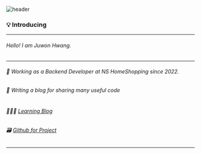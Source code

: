 ![header](https://capsule-render.vercel.app/api?type=soft&color=auto&height=150&section=header&text=Hi%20there!☺️&fontSize=50)

### 💡 Introducing

---

###### Hello!  I am Juwon Hwang. 
---
###### 🌱 Working as a Backend Developer at NS HomeShopping since 2022.
###### 📝 Writing a blog for sharing many useful code
#

######  👩🏻‍💻 [Learning Blog](https://blog.naver.com/bokraehwang)
######  🗃 [Github for Project](https://github.com/emperor-juwon)

---
